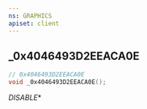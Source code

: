 ```yaml
---
ns: GRAPHICS
apiset: client
---
```

## _0x4046493D2EEACA0E

```c
// 0x4046493D2EEACA0E
void _0x4046493D2EEACA0E();
```

_DISABLE_*